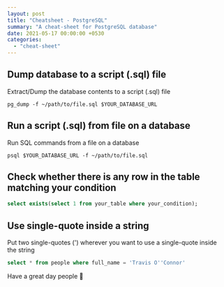 ```yaml
---
layout: post
title: "Cheatsheet - PostgreSQL"
summary: "A cheat-sheet for PostgreSQL database"
date: 2021-05-17 00:00:00 +0530
categories:
  - "cheat-sheet"
---
```


## Dump database to a script (.sql) file

Extract/Dump the database contents to a script (.sql) file

```shell
pg_dump -f ~/path/to/file.sql $YOUR_DATABASE_URL
```

## Run a script (.sql) from file on a database

Run SQL commands from a file on a database

```shell
psql $YOUR_DATABASE_URL -f ~/path/to/file.sql
```

## Check whether there is any row in the table matching your condition

```sql
select exists(select 1 from your_table where your_condition);
```

## Use single-quote inside a string

Put two single-quotes (') wherever you want to use a single-quote inside the string

```sql
select * from people where full_name = 'Travis O''Connor'
```

Have a great day people 👋
